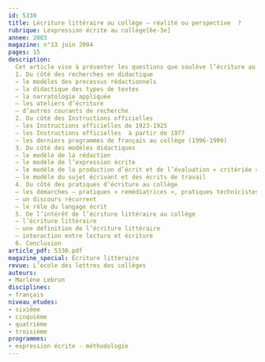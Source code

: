 ```yaml
---
id: 5330
title: Lécriture littéraire au collège – réalité ou perspective  ?
rubrique: Lexpression écrite au collège[6e-3e]
annee: 2003
magazine: n°13 juin 2004
pages: 15
description: 
  Cet article vise à présenter les questions que soulève l’écriture au collège en examinant les perspectives et les avancées des recherches didactiques, leurs retombées sur le discours des recommandations officielles, leurs effets sur les pratiques à travers les modèles didactiques, sur la configuration de la discipline, sur le statut de l’élève scripteur en français et sur l’évaluation. Est-il loisible de parler d’écriture littéraire au collège alors que les instructions officielles n’en parlent jamais et envisagent l’écriture en général ?
  1. Du côté des recherches en didactique
  – le modèles des processus rédactionnels
  – la didactique des types de textes
  – la narratologie appliquée
  – les ateliers d’écriture
  – d’autres courants de recherche
  2. Du côté des Instructions officielles
  – les Instructions officielles de 1923-1925
  – les Instructions officielles  à partir de 1977
  – les derniers programmes de français au collège (1996-1999)
  3. Du côté des modèles didactiques
  – le modèle de la rédaction
  – le modèle de l’expression écrite
  – le modèle de la production d’écrit et de l’évaluation « critériée »
  – le modèle du sujet écrivant et des écrits de travail
  4. Du côté des pratiques d’écriture au collège
  – les démarches – pratiques « remédiatrices », pratiques technicistes, pratiques libératrices
  – un discours récurrent
  – le rôle du langage écrit
  5. De l’intérêt de l’écriture littéraire au collège
  – l’écriture littéraire
  – une définition de l’écriture littéraire
  – interaction entre lecture et écriture
  6. Conclusion
article_pdf: 5330.pdf
magazine_special: Écriture littéraire
revue: L’école des lettres des collèges
auteurs:
- Marlène Lebrun
disciplines:
- français
niveau_etudes:
- sixième
- cinquième
- quatrième
- troisième
programmes:
- expression écrite - méthodologie
---
```

